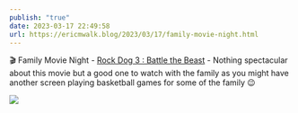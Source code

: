 ```yaml
---
publish: "true"
date: 2023-03-17 22:49:58
url: https://ericmwalk.blog/2023/03/17/family-movie-night.html
---
```


🎬 Family Movie Night - [Rock Dog 3 : Battle the Beast](https://www.imdb.com/title/tt11207270/) - Nothing spectacular about this movie but a good one to watch with the family as you might have another screen playing basketball games for some of the family 😉


![](https://ericmwalk.blog/uploads/2023/81c603e2ac.jpg)
